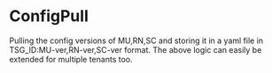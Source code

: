 # ConfigPull
Pulling the config versions of MU,RN,SC and storing it in a yaml file in TSG_ID:MU-ver,RN-ver,SC-ver format. 
The above logic can easily be extended for multiple tenants too.
